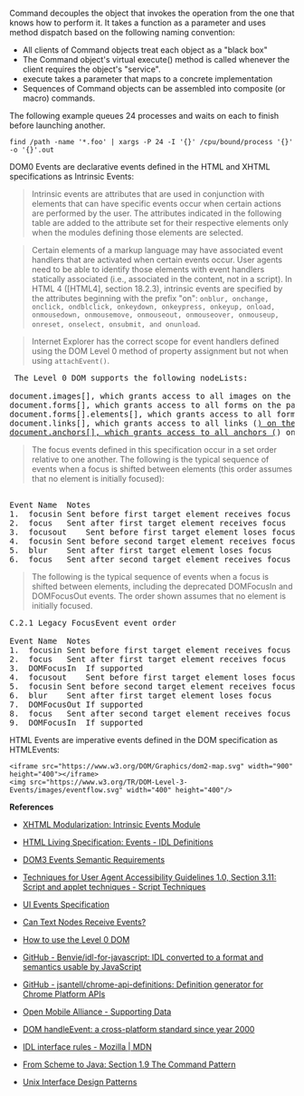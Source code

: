 Command decouples the object that invokes the operation from the one that knows how to perform it. It takes a function as a parameter and uses method dispatch based on the following naming convention: 
* All clients of Command objects treat each object as a "black box"
* The Command object's virtual execute() method is called whenever the client requires the object's "service".
* execute takes a parameter that maps to a concrete implementation
* Sequences of Command objects can be assembled into composite (or macro) commands.

The following example queues 24 processes and waits on each to finish before launching another.

    find /path -name '*.foo' | xargs -P 24 -I '{}' /cpu/bound/process '{}' -o '{}'.out


DOM0 Events are declarative events defined in the HTML and XHTML specifications as Intrinsic Events:

>Intrinsic events are attributes that are used in conjunction with elements that can have specific events occur when certain actions are performed by the user. The attributes indicated in the following table are added to the attribute set for their respective elements only when the modules defining those elements are selected.

>Certain elements of a markup language may have associated event handlers that are activated when certain events occur. User agents need to be able to identify those elements with event handlers statically associated (i.e., associated in the content, not in a script). In HTML 4 ([HTML4], section 18.2.3), intrinsic events are specified by the attributes beginning with the prefix "on": `onblur, onchange, onclick, ondblclick, onkeydown, onkeypress, onkeyup, onload, onmousedown, onmousemove, onmouseout, onmouseover, onmouseup, onreset, onselect, onsubmit, and onunload`.

>Internet Explorer has the correct scope for event handlers defined using the DOM Level 0 method of property assignment but not when using `attachEvent()`.

<pre>
 The Level 0 DOM supports the following nodeLists:

document.images[], which grants access to all images on the page.
document.forms[], which grants access to all forms on the page.
document.forms[].elements[], which grants access to all form fields in one form, whatever their tag name. This nodeList is unique to the Level 0 DOM; the W3C DOM does not have a similar construct.
document.links[], which grants access to all links (<a href>) on the page.
document.anchors[], which grants access to all anchors (<a name>) on the page.
</pre>

>The focus events defined in this specification occur in a set order relative to one another. The following is the typical sequence of events when a focus is shifted between elements (this order assumes that no element is initially focused):

<pre>

Event Name	Notes
1.	focusin	Sent before first target element receives focus
2.	focus	Sent after first target element receives focus
3.	focusout	Sent before first target element loses focus
4.	focusin	Sent before second target element receives focus
5.	blur	Sent after first target element loses focus
6.	focus	Sent after second target element receives focus
</pre>

>The following is the typical sequence of events when a focus is shifted between elements, including the deprecated DOMFocusIn and DOMFocusOut events. The order shown assumes that no element is initially focused.

<pre>
C.2.1 Legacy FocusEvent event order

Event Name	Notes
1.	focusin	Sent before first target element receives focus
2.	focus	Sent after first target element receives focus
3.	DOMFocusIn	If supported
4.	focusout	Sent before first target element loses focus
5.	focusin	Sent before second target element receives focus
6.	blur	Sent after first target element loses focus
7.	DOMFocusOut	If supported
8.	focus	Sent after second target element receives focus
9.	DOMFocusIn	If supported
</pre>


HTML Events are imperative events defined in the DOM specification as HTMLEvents:


<!-- begin snippet: js hide: false -->

<!-- language: lang-html -->

    <iframe src="https://www.w3.org/DOM/Graphics/dom2-map.svg" width="900" height="400"></iframe>
    <img src="https://www.w3.org/TR/DOM-Level-3-Events/images/eventflow.svg" width="400" height="400"/>

<!-- end snippet -->


**References**

* [XHTML Modularization: Intrinsic Events Module](https://www.w3.org/TR/xhtml-modularization/abstract_modules.html#s_intrinsiceventsmodule)

* [HTML Living Specification: Events - IDL Definitions](https://html.spec.whatwg.org/multipage/webappapis.html#idl-definitions)

* [DOM3 Events Semantic Requirements](https://www.w3.org/2008/webapps/wiki/DOM3_Events_Semantic_Requirements)

* [Techniques for User Agent Accessibility Guidelines 1.0, Section 3.11: Script and applet techniques - Script Techniques](https://www.w3.org/TR/UAAG10-TECHS/topics.html#scripts-applets)

* [UI Events Specification](https://www.w3.org/TR/DOM-Level-3-Events/)

* [Can Text Nodes Receive Events?](https://www.nczonline.net/blog/2008/02/09/can-text-nodes-receive-events/)

* [How to use the Level 0 DOM](http://www.quirksmode.org/js/dom0.html#use)

* [GitHub - Benvie/idl-for-javascript: IDL converted to a format and semantics usable by JavaScript](https://github.com/Benvie/idl-for-javascript)

* [GitHub - jsantell/chrome-api-definitions: Definition generator for Chrome Platform APIs](https://github.com/jsantell/chrome-api-definitions)

* [Open Mobile Alliance - Supporting Data](http://www.openmobilealliance.org/wp/supporting_data.html)

* [DOM handleEvent: a cross-platform standard since year 2000](https://medium.com/@WebReflection/dom-handleevent-a-cross-platform-standard-since-year-2000-5bf17287fd38)

* [IDL interface rules - Mozilla | MDN](https://developer.mozilla.org/en-US/docs/Mozilla/Developer_guide/Interface_development_guide/IDL_interface_rules)

* [From Scheme to Java: Section 1.9 The Command Pattern](https://www.cs.rice.edu/~cork/book/node53.html)

* [Unix Interface Design Patterns](https://homepage.cs.uri.edu/~thenry/resources/unix_art/ch11s06.html)